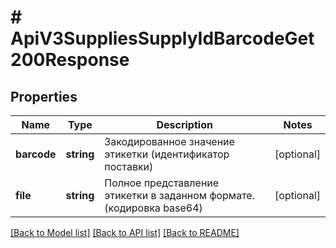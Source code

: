 # # ApiV3SuppliesSupplyIdBarcodeGet200Response

## Properties

Name | Type | Description | Notes
------------ | ------------- | ------------- | -------------
**barcode** | **string** | Закодированное значение этикетки (идентификатор поставки) | [optional]
**file** | **string** | Полное представление этикетки в заданном формате. (кодировка base64) | [optional]

[[Back to Model list]](../../README.md#models) [[Back to API list]](../../README.md#endpoints) [[Back to README]](../../README.md)
